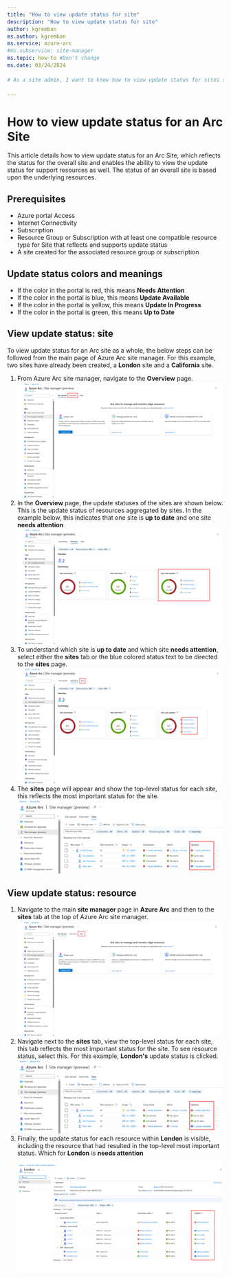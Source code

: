 ```yaml
---
title: "How to view update status for site"
description: "How to view update status for site"
author: kgremban
ms.author: kgremban
ms.service: azure-arc
#ms.subservice: site-manager
ms.topic: how-to #Don't change
ms.date: 03/24/2024

# As a site admin, I want to know how to view update status for sites so that I can use my site.

---
```


# How to view update status for an Arc Site

This article details how to view update status for an Arc Site, which reflects the status for the overall site and enables the ability to view the update status for support resources as well. The status of an overall site is based upon the underlying resources.

## Prerequisites

* Azure portal Access
* Internet Connectivity
* Subscription
* Resource Group or Subscription with at least one compatible resource type for Site that reflects and supports update status
* A site created for the associated resource group or subscription

## Update status colors and meanings

* If the color in the portal is red, this means **Needs Attention**
* If the color in the portal is blue, this means **Update Available**
* If the color in the portal is yellow, this means **Update In Progress**
* If the color in the portal is green, this means **Up to Date**

## View update status: site

To view update status for an Arc site as a whole, the below steps can be followed from the main page of Azure Arc site manager. For this example, two sites have already been created, a **London** site and a **California** site. 

1. From Azure Arc site manager, navigate to the **Overview** page. 
![screenshot of navigate to overview page from site manager main page.](./media/how-to-view-update-status/overview-sites-page.png)
2. In the **Overview** page, the update statuses of the sites are shown below. This is the update status of resources aggregated by sites. In the example below, this indicates that one site is **up to date** and one site **needs attention**
![screenshot of overview page site update details and status.](./media/how-to-view-update-status/site-manager-update-status-overview-page.png)
3. To understand which site is **up to date** and which site **needs attention**, select either the **sites** tab or the blue colored status text to be directed to the **sites** page.
![screenshot of overview page naviagte and view details on updates.](./media/how-to-view-update-status/click-update-status-site-details.png)
4. The **sites** page will appear and show the top-level status for each site, this reflects the most important status for the site. 
![screenshot of update status on the site page.](./media/how-to-view-update-status/site-update-status-from-sites-page.png)

## View update status: resource

1. Navigate to the main **site manager** page in **Azure Arc** and then to the **sites** tab at the top of Azure Arc site manager. 
![screenshot of site manager navigate to the resource status for updates via sites tab.](./media/how-to-view-update-status/sites-button-from-site-manager.png)
2. Navigate next to the **sites** tab, view the top-level status for each site, this tab reflects the most important status for the site. To see resource status, select this. For this example, **London's** update status is clicked.
![screenshot of selecting the status to see the resource status for updates.](./media/how-to-view-update-status/site-update-status-from-sites-page.png)
3. Finally, the update status for each resource within **London** is visible, including the resource that had resulted in the top-level most important status. Which for **London** is **needs attention**
![screenshot of viewing the resource status for updates.](./media/how-to-view-update-status/london-resource-status-updates.png)
